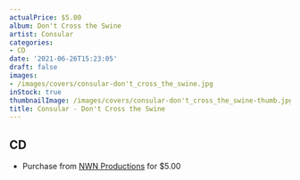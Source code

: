 ```yaml
---
actualPrice: $5.00
album: Don't Cross the Swine
artist: Consular
categories:
- CD
date: '2021-06-26T15:23:05'
draft: false
images:
- /images/covers/consular-don't_cross_the_swine.jpg
inStock: true
thumbnailImage: /images/covers/consular-don't_cross_the_swine-thumb.jpg
title: Consular - Don't Cross the Swine
---
```


## CD
* Purchase from [NWN Productions](http://shop.nwnprod.com/index.php?route=product/product&path=93&product_id=671&sort=pd.name&order=ASC) for $5.00
